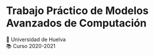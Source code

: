 #   Trabajo Práctico de Modelos Avanzados de Computación  
:school: Universidad de Huelva  
:books: Curso 2020-2021    
